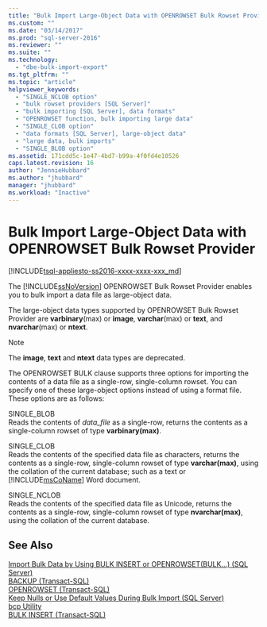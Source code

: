 ```yaml
---
title: "Bulk Import Large-Object Data with OPENROWSET Bulk Rowset Provider | Microsoft Docs"
ms.custom: ""
ms.date: "03/14/2017"
ms.prod: "sql-server-2016"
ms.reviewer: ""
ms.suite: ""
ms.technology: 
  - "dbe-bulk-import-export"
ms.tgt_pltfrm: ""
ms.topic: "article"
helpviewer_keywords: 
  - "SINGLE_NCLOB option"
  - "bulk rowset providers [SQL Server]"
  - "bulk importing [SQL Server], data formats"
  - "OPENROWSET function, bulk importing large data"
  - "SINGLE_CLOB option"
  - "data formats [SQL Server], large-object data"
  - "large data, bulk imports"
  - "SINGLE_BLOB option"
ms.assetid: 171cdd5c-1e47-4bd7-b99a-4f0fd4e10526
caps.latest.revision: 16
author: "JennieHubbard"
ms.author: "jhubbard"
manager: "jhubbard"
ms.workload: "Inactive"
---
```

# Bulk Import Large-Object Data with OPENROWSET Bulk Rowset Provider
[!INCLUDE[tsql-appliesto-ss2016-xxxx-xxxx-xxx_md](../../includes/tsql-appliesto-ss2016-xxxx-xxxx-xxx-md.md)]

  The [!INCLUDE[ssNoVersion](../../includes/ssnoversion-md.md)] OPENROWSET Bulk Rowset Provider enables you to bulk import a data file as large-object data.  
  
 The large-object data types supported by OPENROWSET Bulk Rowset Provider are **varbinary**(max) or **image**, **varchar**(max) or **text**, and **nvarchar**(max) or **ntext**.  
  
> [!NOTE]  
>  The **image**, **text** and **ntext** data types are deprecated.  
  
 The OPENROWSET BULK clause supports three options for importing the contents of a data file as a single-row, single-column rowset. You can specify one of these large-object options instead of using a format file. These options are as follows:  
  
 SINGLE_BLOB  
 Reads the contents of *data_file* as a single-row, returns the contents as a single-column rowset of type **varbinary(max)**.  
  
 SINGLE_CLOB  
 Reads the contents of the specified data file as characters, returns the contents as a single-row, single-column rowset of type **varchar(max)**, using the collation of the current database; such as a text or [!INCLUDE[msCoName](../../includes/msconame-md.md)] Word document.  
  
 SINGLE_NCLOB  
 Reads the contents of the specified data file as Unicode, returns the contents as a single-row, single-column rowset of type **nvarchar(max)**, using the collation of the current database.  
  
## See Also  
 [Import Bulk Data by Using BULK INSERT or OPENROWSET&#40;BULK...&#41; &#40;SQL Server&#41;](../../relational-databases/import-export/import-bulk-data-by-using-bulk-insert-or-openrowset-bulk-sql-server.md)   
 [BACKUP &#40;Transact-SQL&#41;](../../t-sql/statements/backup-transact-sql.md)   
 [OPENROWSET &#40;Transact-SQL&#41;](../../t-sql/functions/openrowset-transact-sql.md)   
 [Keep Nulls or Use Default Values During Bulk Import &#40;SQL Server&#41;](../../relational-databases/import-export/keep-nulls-or-use-default-values-during-bulk-import-sql-server.md)   
 [bcp Utility](../../tools/bcp-utility.md)   
 [BULK INSERT &#40;Transact-SQL&#41;](../../t-sql/statements/bulk-insert-transact-sql.md)  
  
  
